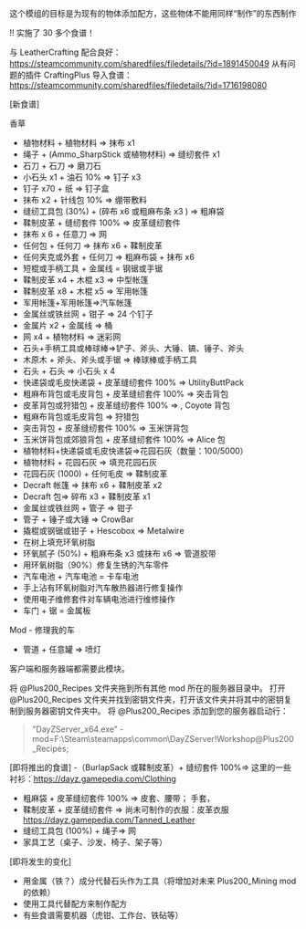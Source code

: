 这个模组的目标是为现有的物体添加配方，这些物体不能用同样“制作”的东西制作

!! 实施了 30 多个食谱！

与 LeatherCrafting 配合良好：https://steamcommunity.com/sharedfiles/filedetails/?id=1891450049
从有问题的插件 CraftingPlus 导入食谱：https://steamcommunity.com/sharedfiles/filedetails/?id=1716198080

[新食谱]

香草

- 植物材料 + 植物材料 => 抹布 x1
- 绳子 + (Ammo_SharpStick 或植物材料) => 缝纫套件 x1
- 石刀 + 石刀 => 磨刀石
- 小石头 x1 + 油石 10% => 钉子 x3
- 钉子 x70 + 纸 => 钉子盒
- 抹布 x2 + 针线包 10% => 绷带敷料
- 缝纫工具包 (30%) + (碎布 x6 或粗麻布条 x3 ) => 粗麻袋
- 鞣制皮革 + 缝纫套件 100% => 皮革缝纫套件
- 抹布 x 6 + 任意刀 => 网
- 任何包 + 任何刀 => 抹布 x6 + 鞣制皮革
- 任何夹克或外套 + 任何刀 => 粗麻布袋 + 抹布 x6
- 短棍或手柄工具 + 金属线 = 钢锯或手锯
- 鞣制皮革 x4 + 木棍 x3 => 中型帐篷
- 鞣制皮革 x8 + 木棍 x5 => 军用帐篷
- 军用帐篷+军用帐篷=>汽车帐篷
- 金属丝或铁丝网 + 钳子 => 24 个钉子
- 金属片 x2 + 金属线 => 桶
- 网 x4 + 植物材料 => 迷彩网
- 石头+手柄工具或棒球棒=>铲子、斧头、大锤、镐、锤子、斧头
- 木原木 + 斧头、斧头或手锯 => 棒球棒或手柄工具
- 石头 + 石头 => 小石头 x 4
- 快递袋或毛皮快递袋 + 皮革缝纫套件 100% => UtilityButtPack
- 粗麻布背包或毛皮背包 + 皮革缝纫套件 100% => 突击背包
- 皮革背包或狩猎包 + 皮革缝纫套件 100% => , Coyote 背包
- 粗麻布背包或毛皮背包 => 狩猎包
- 突击背包 + 皮革缝纫套件 100% => 玉米饼背包
- 玉米饼背包或郊狼背包 + 皮革缝纫套件 100% => Alice 包
- 植物材料+快递袋或毛皮快递袋=>花园石灰（数量：100/5000）
- 植物材料 + 花园石灰 => 填充花园石灰
- 花园石灰 (1000) + 任何毛皮 => 鞣制皮革
- Decraft 帐篷 => 抹布 x6 + 鞣制皮革 x2
- Decraft 包=> 碎布 x3 + 鞣制皮革 x1
- 金属丝或铁丝网 + 管子 => 钳子
- 管子 + 锤子或大锤 => CrowBar
- 撬棍或钢锯或钳子 + Hescobox => Metalwire
- 在树上填充环氧树脂
- 环氧腻子 (50%) + 粗麻布条 x3 或抹布 x6 => 管道胶带
- 用环氧树脂（90%）修复生锈的汽车零件
- 汽车电池 + 汽车电池 = 卡车电池
- 手上沾有环氧树脂对汽车散热器进行修复操作
- 使用电子维修套件对车辆电池进行维修操作
- 车门 + 锯 = 金属板

Mod - 修理我的车
- 管道 + 任意罐 => 喷灯

客户端和服务器端都需要此模块。

将 @Plus200_Recipes 文件夹拖到所有其他 mod 所在的服务器目录中。
打开 @Plus200_Recipes 文件夹并找到密钥文件夹，打开该文件夹并将其中的密钥复制到服务器密钥文件夹中。
将 @Plus200_Recipes 添加到您的服务器启动行：
> "DayZServer_x64.exe" -mod=F:\Steam\steamapps\common\DayZServer\!Workshop\@Plus200_Recipes;

[即将推出的食谱]
-（BurlapSack 或鞣制皮革）+ 缝纫套件 100%=> 这里的一些衬衫：https://dayz.gamepedia.com/Clothing
- 粗麻袋 + 皮革缝纫套件 100% => 皮套、腰带； 手套，
- 鞣制皮革 + 皮革缝纫套件 => 尚未可制作的衣服：皮革衣服 https://dayz.gamepedia.com/Tanned_Leather
- 缝纫工具包 (100%) + 绳子=> 网
- 家具工艺（桌子、沙发、椅子、架子等）

[即将发生的变化]
- 用金属（铁？）成分代替石头作为工具（将增加对未来 Plus200_Mining mod 的依赖）
- 使用工具代替配方来制作配方
- 有些食谱需要机器（虎钳、工作台、铁砧等）
